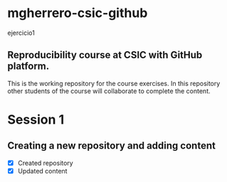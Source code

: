 # mgherrero-csic-github
ejercicio1
## Reproducibility course at CSIC with GitHub platform.

This is the working repository for the course exercises.
In this repository other students of the course will 
collaborate to complete the content.

# Session 1

## Creating a new repository and adding content

- [x] Created repository
- [x] Updated content
